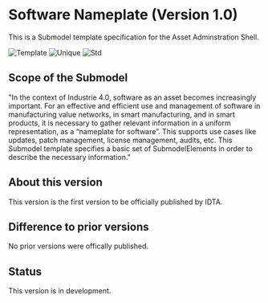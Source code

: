 # Software Nameplate (Version 1.0)

This is a Submodel template specification for the Asset Adminstration Shell.

![Template](https://img.shields.io/static/v1?style=plastic&label=SMT&message=Template&color=green)
![Unique](https://img.shields.io/static/v1?style=plastic&label=SMT&message=Unique&color=b5179e)
![Std](https://img.shields.io/static/v1?style=plastic&label=SMT&message=Std&color=4895ef)

## Scope of the Submodel 

"In the context of Industrie 4.0, software as an asset becomes increasingly important. For an effective and efficient use and management of software in manufacturing value networks, in smart manufacturing, and in smart products, it is necessary to gather relevant information in a uniform representation, as a “nameplate for software”. This supports use cases like updates, patch management, license management, audits, etc. 
This Submodel template specifies a basic set of SubmodelElements in order to describe the necessary information."


## About this version

This version is the first version to be officially published by IDTA.

## Difference to prior versions

No prior versions were offically published.

## Status

This version is in development. 

